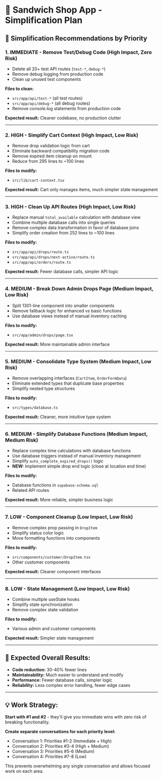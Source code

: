 # 🚀 Sandwich Shop App - Simplification Plan

## 🎯 **Simplification Recommendations by Priority**

### **1. IMMEDIATE - Remove Test/Debug Code (High Impact, Zero Risk)**

- Delete all 20+ test API routes (`test-*`, `debug-*`)
- Remove debug logging from production code
- Clean up unused test components

**Files to clean:**

- `src/app/api/test-*` (all test routes)
- `src/app/api/debug-*` (all debug routes)
- Remove console.log statements from production code

**Expected result:** Cleaner codebase, no production clutter

---

### **2. HIGH - Simplify Cart Context (High Impact, Low Risk)**

- Remove drop validation logic from cart
- Eliminate backward compatibility migration code
- Remove expired item cleanup on mount
- Reduce from 295 lines to ~100 lines

**Files to modify:**

- `src/lib/cart-context.tsx`

**Expected result:** Cart only manages items, much simpler state management

---

### **3. HIGH - Clean Up API Routes (High Impact, Low Risk)**

- Replace manual `total_available` calculation with database view
- Combine multiple database calls into single queries
- Remove complex data transformation in favor of database joins
- Simplify order creation from 252 lines to ~100 lines

**Files to modify:**

- `src/app/api/drops/route.ts`
- `src/app/api/drops/next-active/route.ts`
- `src/app/api/orders/route.ts`

**Expected result:** Fewer database calls, simpler API logic

---

### **4. MEDIUM - Break Down Admin Drops Page (Medium Impact, Low Risk)**

- Split 1301-line component into smaller components
- Remove fallback logic for enhanced vs basic functions
- Use database views instead of manual inventory caching

**Files to modify:**

- `src/app/admin/drops/page.tsx`

**Expected result:** More maintainable admin interface

---

### **5. MEDIUM - Consolidate Type System (Medium Impact, Low Risk)**

- Remove overlapping interfaces (`CartItem`, `OrderFormData`)
- Eliminate extended types that duplicate base properties
- Simplify nested type structures

**Files to modify:**

- `src/types/database.ts`

**Expected result:** Cleaner, more intuitive type system

---

### **6. MEDIUM - Simplify Database Functions (Medium Impact, Medium Risk)**

- Replace complex time calculations with database functions
- Use database triggers instead of manual inventory management
- Simplify `auto_complete_expired_drops()` logic
- **NEW:** Implement simple drop end logic (close at location end time)

**Files to modify:**

- Database functions in `supabase-schema.sql`
- Related API routes

**Expected result:** More reliable, simpler business logic

---

### **7. LOW - Component Cleanup (Low Impact, Low Risk)**

- Remove complex prop passing in `DropItem`
- Simplify status color logic
- Move formatting functions into components

**Files to modify:**

- `src/components/customer/DropItem.tsx`
- Other customer components

**Expected result:** Cleaner component interfaces

---

### **8. LOW - State Management (Low Impact, Low Risk)**

- Combine multiple useState hooks
- Simplify state synchronization
- Remove complex state validation

**Files to modify:**

- Various admin and customer components

**Expected result:** Simpler state management

---

## 🎯 **Expected Overall Results:**

- **Code reduction:** 30-40% fewer lines
- **Maintainability:** Much easier to understand and modify
- **Performance:** Fewer database calls, simpler logic
- **Reliability:** Less complex error handling, fewer edge cases

---

## 💡 **Work Strategy:**

**Start with #1 and #2** - they'll give you immediate wins with zero risk of breaking functionality.

**Create separate conversations for each priority level:**

- Conversation 1: Priorities #1-2 (Immediate + High)
- Conversation 2: Priorities #3-4 (High + Medium)
- Conversation 3: Priorities #5-6 (Medium)
- Conversation 4: Priorities #7-8 (Low)

This prevents overwhelming any single conversation and allows focused work on each area.
